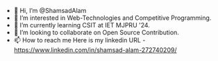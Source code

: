 - 👋 Hi, I’m @ShamsadAlam
- 👀 I’m interested in Web-Technologies and Competitive Programming.
- 🌱 I’m currently learning CSIT at IET MJPRU '24.
- 💞️ I’m looking to collaborate on Open Source Contribution.
- 📫 How to reach me Here is my linkedin URL - https://www.linkedin.com/in/shamsad-alam-272740209/

<!---
ShamsadAlam/ShamsadAlam is a ✨ special ✨ repository because its `README.md` (this file) appears on your GitHub profile.
You can click the Preview link to take a look at your changes.
--->

